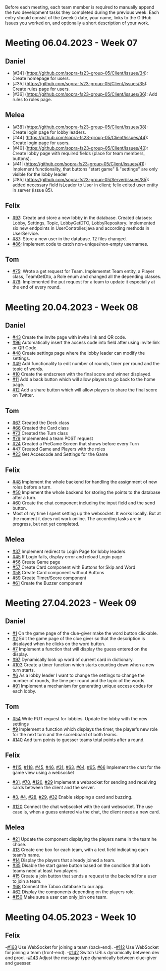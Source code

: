Before each meeting, each team member is required to manually append the two development tasks they completed during the previous week. Each entry should consist of the (week-) date, your name, links to the GitHub Issues you worked on, and optionally a short description of your work.

# Meeting 06.04.2023 - Week 07
## Daniel
- [#34] (https://github.com/sopra-fs23-group-05/Client/issues/34): Create homepage for users.
- [#35] (https://github.com/sopra-fs23-group-05/Client/issues/35): Create rules page for users.
- [#36] (https://github.com/sopra-fs23-group-05/Client/issues/36): Add rules to rules page.

## Melea
- [#38] (https://github.com/sopra-fs23-group-05/Client/issues/38): Create login page for lobby leaders.
- [#44] (https://github.com/sopra-fs23-group-05/Client/issues/44): Create login page for users.
- [#40] (https://github.com/sopra-fs23-group-05/Client/issues/40): Create lobby page with required fields (place for team members, buttons).
- [#41| (https://github.com/sopra-fs23-group-05/Client/issues/41): Implement functionality, that buttons "start game" & "settings" are only visible for the lobby leader
- [#85] (https://github.com/sopra-fs23-group-05/Server/issues/85): added necessary field isLeader to User in client; felix edited user entity in server (issue 85).
## Felix
- [#97](https://github.com/sopra-fs23-group-05/Server/issues/97): Create and store a new lobby in the database. Created classes: Lobby, Settings, Topic, LobbyGetDTO, LobbyRepository. Implemented six new endpoints in UserController.java and according methods in UserService.
- [#87](https://github.com/sopra-fs23-group-05/Server/issues/87): Store a new user in the database. 12 files changed.
- [#86](https://github.com/sopra-fs23-group-05/Server/issues/86): Implement code to catch non-unique/non-empty usernames.

## Tom
- [#75](https://github.com/sopra-fs23-group-05/Server/issues/75): Wrote a get request for Team. Implementet Team entity, a Player class, TeamGetDto, a Role enum and changed all the depending classes.
- [#76](https://github.com/sopra-fs23-group-05/Server/issues/76): Implemented the put request for a team to update it especially at the end of every round.

# Meeting 20.04.2023 - Week 08
## Daniel
- [#43](https://github.com/sopra-fs23-group-05/Client/issues/43) Create the invite page with invite link and QR code.
- [#96](https://github.com/sopra-fs23-group-05/Server/issues/96) Automatically insert the access code into field after using invite link or QR Code.
- [#48](https://github.com/sopra-fs23-group-05/Client/issues/48) Create settings page where the lobby leader can modify the settings.
- [#49](https://github.com/sopra-fs23-group-05/Client/issues/49) Add functionality to edit number of rounds, timer per round and the topic of words.
- [#10](https://github.com/sopra-fs23-group-05/Client/issues/10) Create the endscreen with the final score and winner displayed.
- [#11](https://github.com/sopra-fs23-group-05/Client/issues/11) Add a back button which will allow players to go back to the home page.
- [#12](https://github.com/sopra-fs23-group-05/Client/issues/11) Add a share button which will allow players to share the final score on Twitter.


## Tom
- [#67](https://github.com/sopra-fs23-group-05/Server/issues/67) Created the Deck class 
- [#66](https://github.com/sopra-fs23-group-05/Server/issues/66) Created the Card class
- [#73](https://github.com/sopra-fs23-group-05/Server/issues/73) Created the Turn class
- [#79](https://github.com/sopra-fs23-group-05/Server/issues/79) Implemented a team POST request
- [#24](https://github.com/sopra-fs23-group-05/Client/issues/24) Created a PreGame Screen that shows before every Turn
- [#47](https://github.com/sopra-fs23-group-05/Server/issues/47) Created Game and Players with the roles
- [#23](https://github.com/sopra-fs23-group-05/Client/issues/23) Get Accescode and Settings for the Game

## Felix
- [#48](https://github.com/sopra-fs23-group-05/Server/issues/48) Implement the whole backend for handling the assignment of new roles before a turn.
- [#50](https://github.com/sopra-fs23-group-05/Server/issues/50) Implement the whole backend for storing the points to the database after a turn.
- [#60](https://github.com/sopra-fs23-group-05/Client/issues/60) Create the chat component including the input field and the send button.
- Most of my time I spent setting up the websocket. It works locally. But at the moment it does not work online. The according tasks are in progress, but not yet completed.

## Melea
- [#37](https://github.com/sopra-fs23-group-05/Client/issues/37) Implement redirect to Login Page for lobby leaders
- [#45](https://github.com/sopra-fs23-group-05/Client/issues/45) If Login fails, display error and reload Login page
- [#56](https://github.com/sopra-fs23-group-05/Client/issues/56) Create Game page
- [#57](https://github.com/sopra-fs23-group-05/Client/issues/57) Create Card component with Buttons for Skip and Word
- [#58](https://github.com/sopra-fs23-group-05/Client/issues/58) Create Card component without Buttons
- [#59](https://github.com/sopra-fs23-group-05/Client/issues/59) Create Timer/Score component
- [#61](https://github.com/sopra-fs23-group-05/Client/issues/61) Create the Buzzer component


# Meeting 27.04.2023 - Week 09
## Daniel
- [#1](https://github.com/sopra-fs23-group-05/Client/issues/1) On the game page of the clue-giver make the word button clickable.
- [#2](https://github.com/sopra-fs23-group-05/Client/issues/2) Edit the game page of the clue giver so that the description is displayed when he clicks on the word button.
- [#7](https://github.com/sopra-fs23-group-05/Client/issues/7) Implement a function that will display the guess entered on the display.
- [#97](https://github.com/sopra-fs23-group-05/Client/issues/97) Dynamically look up word of current card in dictionary.
- [#103](https://github.com/sopra-fs23-group-05/Client/issues/103) Create a timer function which starts counting down when a new turn starts.
- [#6](https://github.com/sopra-fs23-group-05/Server/issues/6) As a lobby leader I want to change the settings to change the number of rounds, the time per round and the topic of the words.
- [#91](https://github.com/sopra-fs23-group-05/Server/issues/91) Implement a mechanism for generating unique access codes for each lobby.

## Tom
- [#54](https://github.com/sopra-fs23-group-05/Server/issues/54) Write PUT request for lobbies. Update the lobby with the new settings
- [#9](https://github.com/sopra-fs23-group-05/Client/issues/9) Implement a function which displays the timer, the player’s new role for the next turn and the scoreboard of both teams.
- [#140](https://github.com/sopra-fs23-group-05/Server/issues/140) Add turn points to guesser teams total points after a round.

## Felix
- [#115](https://github.com/sopra-fs23-group-05/Server/issues/115), [#118](https://github.com/sopra-fs23-group-05/Server/issues/118), [#45](https://github.com/sopra-fs23-group-05/Server/issues/45), [#46](https://github.com/sopra-fs23-group-05/Server/issues/46), [#31](https://github.com/sopra-fs23-group-05/Client/issues/31), [#63](https://github.com/sopra-fs23-group-05/Client/issues/63), [#64](https://github.com/sopra-fs23-group-05/Client/issues/64), [#65](https://github.com/sopra-fs23-group-05/Client/issues/65), [#66](https://github.com/sopra-fs23-group-05/Client/issues/66) Implement the chat for the game view using a websocket

- [#31](https://github.com/sopra-fs23-group-05/Server/issues/31), [#70](https://github.com/sopra-fs23-group-05/Server/issues/70), [#120](https://github.com/sopra-fs23-group-05/Server/issues/120), [#29](https://github.com/sopra-fs23-group-05/Client/issues/29) Implement a websocket for sending and receiving cards between the client and the server.

- [#3](https://github.com/sopra-fs23-group-05/Client/issues/3), [#4](https://github.com/sopra-fs23-group-05/Client/issues/4), [#28](https://github.com/sopra-fs23-group-05/Server/issues/28), [#29](https://github.com/sopra-fs23-group-05/Server/issues/29), [#32](https://github.com/sopra-fs23-group-05/Server/issues/32) Enable skipping a card and buzzing.

- [#120](https://github.com/sopra-fs23-group-05/Server/issues/120) Connect the chat websocket with the card websocket. The use case is, when a guess entered via the chat, the client needs a new card.

## Melea
 - [#21](https://github.com/sopra-fs23-group-05/Client/issues/21) Update the component displaying the players name in the team he chose.
 - [#13](https://github.com/sopra-fs23-group-05/Client/issues/13) Create one box for each team, with a text field indicating each team's name.
 - [#14](https://github.com/sopra-fs23-group-05/Client/issues/14) Display the players that already joined a team.
 - [#35](https://github.com/sopra-fs23-group-05/Server/issues/35) Disable the start game button based on the condition that both teams need at least two players.
 - [#15](https://github.com/sopra-fs23-group-05/Client/issues/15) Create a join button that sends a request to the backend for a user to join a team.
 - [#68](https://github.com/sopra-fs23-group-05/Server/issues/68) Connect the Taboo database to our app. 
 - [#62](https://github.com/sopra-fs23-group-05/Client/issues/62) Display the components depending on the players role.
 - [#150](https://github.com/sopra-fs23-group-05/Server/issues/150) Make sure a user can only join one team.

# Meeting 04.05.2023 - Week 10
## Felix
-[#163](https://github.com/sopra-fs23-group-05/Server/issues/163) Use WebSocket for joining a team (back-end).
-[#112](https://github.com/sopra-fs23-group-05/Client/issues/112) Use WebSocket for joining a team (front-end).
-[#142](https://github.com/sopra-fs23-group-05/Client/issues/142) Switch URLs dynamically between dev and prod.
-[#143](https://github.com/sopra-fs23-group-05/Client/issues/143) Adjust the message type dynamically between clue-giver and guesser.
